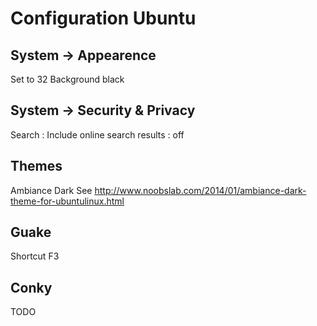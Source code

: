 Configuration Ubuntu
====================

System -> Appearence
--------------------
Set to 32
Background black

System -> Security & Privacy
----------------------------
Search : Include online search results : off


Themes
------
Ambiance Dark
See http://www.noobslab.com/2014/01/ambiance-dark-theme-for-ubuntulinux.html


Guake
------
Shortcut F3

Conky
-----
TODO
